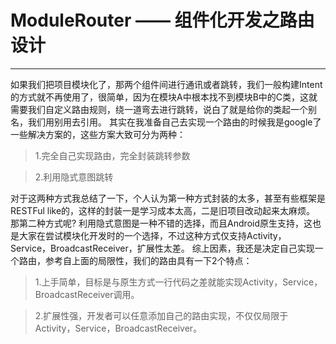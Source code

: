 # ModuleRouter —— 组件化开发之路由设计
------


如果我们把项目模块化了，那两个组件间进行通讯或者跳转，我们一般构建Intent的方式就不再使用了，很简单，因为在模块A中根本找不到模块B中的C类，这就需要我们自定义路由规则，绕一道弯去进行跳转，说白了就是给你的类起一个别名，我们用别用去引用。 其实在我准备自己去实现一个路由的时候我是google了一些解决方案的，这些方案大致可分为两种：

 > 1.完全自己实现路由，完全封装跳转参数

 > 2.利用隐式意图跳转

对于这两种方式我总结了一下，个人认为第一种方式封装的太多，甚至有些框架是RESTFul like的，这样的封装一是学习成本太高，二是旧项目改动起来太麻烦。 那第二种方式呢? 利用隐式意图是一种不错的选择，而且Android原生支持，这也是大家在尝试模块化开发时的一个选择，不过这种方式仅支持Activity，Service，BroadcastReceiver，扩展性太差。 综上因素，我还是决定自己实现一个路由，参考自上面的局限性，我们的路由具有一下2个特点：

 > 1.上手简单，目标是与原生方式一行代码之差就能实现Activity，Service，BroadcastReceiver调用。

 > 2.扩展性强，开发者可以任意添加自己的路由实现，不仅仅局限于Activity，Service，BroadcastReceiver。

